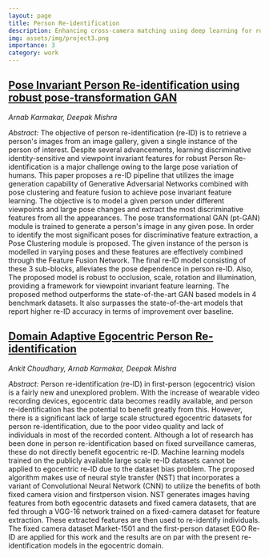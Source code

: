 ```yaml
---
layout: page
title: Person Re-identification
description: Enhancing cross-camera matching using deep learning for robust surveillance applications
img: assets/img/project3.png
importance: 3
category: work
---
```



## [Pose Invariant Person Re-identification using robust pose-transformation GAN](https://arxiv.org/pdf/2105.00930)
_Arnab Karmakar, Deepak Mishra_

_Abstract:_ The objective of person re-identification (re-ID) is to retrieve a person's images from an image gallery, given a single instance of the person of interest. Despite several advancements, learning discriminative identity-sensitive and viewpoint invariant features for robust Person Re-identification is a major challenge owing to the large pose variation of humans. This paper proposes a re-ID pipeline that utilizes the image generation capability of Generative Adversarial Networks combined with pose clustering and feature fusion to achieve pose invariant feature learning. The objective is to model a given person under different viewpoints and large pose changes and extract the most discriminative features from all the appearances. The pose transformational GAN (pt-GAN) module is trained to generate a person's image in any given pose. In order to identify the most significant poses for discriminative feature extraction, a Pose Clustering module is proposed. The given instance of the person is modelled in varying poses and these features are effectively combined through the Feature Fusion Network. The final re-ID model consisting of these 3 sub-blocks, alleviates the pose dependence in person re-ID. Also, The proposed model is robust to occlusion, scale, rotation and illumination, providing a framework for viewpoint invariant feature learning. The proposed method outperforms the state-of-the-art GAN based models in 4 benchmark datasets. It also surpasses the state-of-the-art models that report higher re-ID accuracy in terms of improvement over baseline.

## [Domain Adaptive Egocentric Person Re-identification](https://arxiv.org/pdf/2103.04870)
_Ankit Choudhary, Arnab Karmakar, Deepak Mishra_

_Abstract:_ Person re-identification (re-ID) in first-person (egocentric) vision is a fairly new and unexplored problem. With the increase of wearable video recording devices, egocentric data becomes readily available, and person re-identification has the potential to benefit greatly from this. However, there is a significant lack of large scale structured egocentric datasets for person re-identification, due to the poor video quality and lack of individuals in most of the recorded content. Although a lot of research has been done in person re-identification based on fixed surveillance cameras, these do not directly benefit egocentric re-ID. Machine learning models trained on the publicly available large scale re-ID datasets cannot be applied to egocentric re-ID due to the dataset bias problem. The proposed algorithm makes use of neural style transfer (NST) that incorporates a variant of Convolutional Neural Network (CNN) to utilize the benefits of both fixed camera vision and firstperson vision. NST generates images having features from both egocentric datasets and fixed camera datasets, that are fed through a VGG-16 network trained on a fixed-camera dataset for feature extraction. These extracted features are then used to re-identify individuals. The fixed camera dataset Market-1501 and the first-person dataset EGO Re-ID are applied for this work and the results are on par with the present re-identification models in the egocentric domain.

